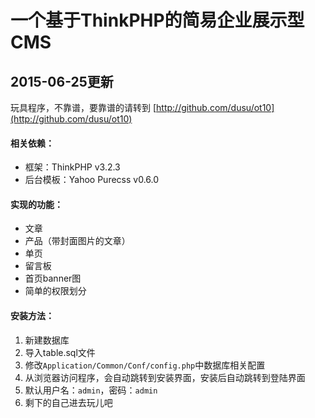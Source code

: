 # 一个基于ThinkPHP的简易企业展示型CMS
## 2015-06-25更新
玩具程序，不靠谱，要靠谱的请转到 [http://github.com/dusu/ot10](http://github.com/dusu/ot10)

#### 相关依赖：
* 框架：ThinkPHP v3.2.3
* 后台模板：Yahoo Purecss v0.6.0

#### 实现的功能：
* 文章
* 产品（带封面图片的文章）
* 单页
* 留言板
* 首页banner图
* 简单的权限划分

#### 安装方法：
1. 新建数据库
2. 导入table.sql文件
3. 修改`Application/Common/Conf/config.php`中数据库相关配置
4. 从浏览器访问程序，会自动跳转到安装界面，安装后自动跳转到登陆界面
5. 默认用户名：`admin`，密码：`admin`
6. 剩下的自己进去玩儿吧
